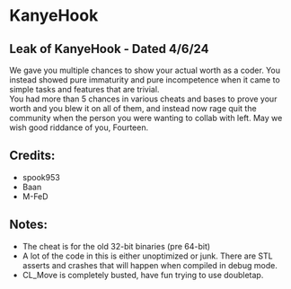 # KanyeHook
## Leak of KanyeHook - Dated 4/6/24
We gave you multiple chances to show your actual worth as a coder. You instead showed pure immaturity and pure incompetence when it came to simple tasks and features that are trivial.  
You had more than 5 chances in various cheats and bases to prove your worth and you blew it on all of them, and instead now rage quit the community when the person you were wanting to collab with left. May we wish good riddance of you, Fourteen.
## Credits:
- spook953
- Baan
- M-FeD
## Notes:
- The cheat is for the old 32-bit binaries (pre 64-bit)
- A lot of the code in this is either unoptimized or junk. There are STL asserts and crashes that will happen when compiled in debug mode.
- CL_Move is completely busted, have fun trying to use doubletap.